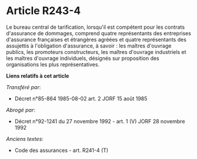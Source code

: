 # Article R243-4

Le bureau central de tarification, lorsqu'il est compétent pour les contrats d'assurance de dommages, comprend quatre
représentants des entreprises d'assurance françaises et étrangères agréées et quatre représentants des assujettis à
l'obligation d'assurance, à savoir : les maîtres d'ouvrage publics, les promoteurs constructeurs, les maîtres d'ouvrage
industriels et les maîtres d'ouvrage individuels, désignés sur proposition des organisations les plus représentatives.

**Liens relatifs à cet article**

_Transféré par_:

  - Décret n°85-864 1985-08-02 art. 2 JORF 15 août 1985

_Abrogé par_:

  - Décret n°92-1241 du 27 novembre 1992 - art. 1 (V) JORF 28 novembre 1992

_Anciens textes_:

  - Code des assurances - art. R241-4 (T)

